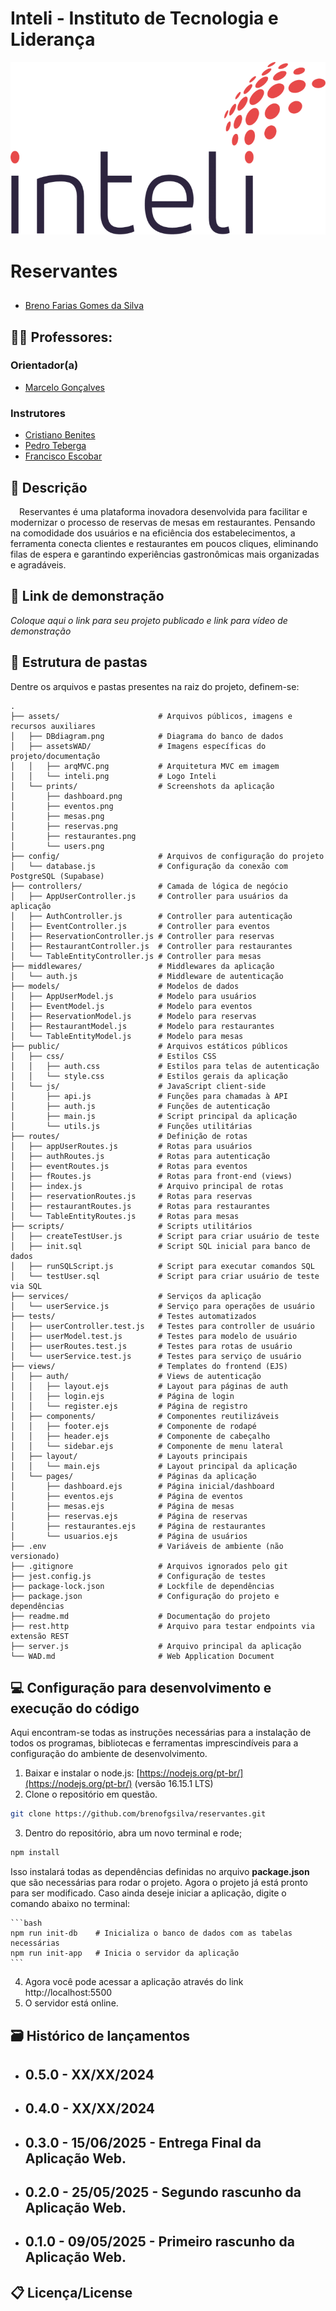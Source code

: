 # Inteli - Instituto de Tecnologia e Liderança

<p align="center">
<a href= "https://www.inteli.edu.br/"><img src="assets/assetsWAD/inteli.png" alt="Inteli - Instituto de Tecnologia e Liderança" border="0"></a>
</p>

# Reservantes

##

- <a href="https://github.com/brenofgsilva">Breno Farias Gomes da Silva</a>

## :teacher: Professores:

### Orientador(a)

- <a href="https://www.linkedin.com/in/marcelo-gon%C3%A7alves-phd-a550652/">Marcelo Gonçalves</a>

### Instrutores

- <a href="https://www.linkedin.com/in/cristiano-benites-ph-d-687647a8/">Cristiano Benites</a>
- <a href="https://www.linkedin.com/in/pedroteberga/">Pedro Teberga</a>
- <a href="https://www.linkedin.com/in/francisco-escobar/">Francisco Escobar</a>

## 📝 Descrição

&emsp;Reservantes é uma plataforma inovadora desenvolvida para facilitar e modernizar o processo de reservas de mesas em restaurantes. Pensando na comodidade dos usuários e na eficiência dos estabelecimentos, a ferramenta conecta clientes e restaurantes em poucos cliques, eliminando filas de espera e garantindo experiências gastronômicas mais organizadas e agradáveis.

## 📝 Link de demonstração

_Coloque aqui o link para seu projeto publicado e link para vídeo de demonstração_

## 📁 Estrutura de pastas

Dentre os arquivos e pastas presentes na raiz do projeto, definem-se:

```
.
├── assets/                      # Arquivos públicos, imagens e recursos auxiliares
│   ├── DBdiagram.png            # Diagrama do banco de dados
│   ├── assetsWAD/               # Imagens específicas do projeto/documentação
│   │   ├── arqMVC.png           # Arquitetura MVC em imagem
│   │   └── inteli.png           # Logo Inteli
│   └── prints/                  # Screenshots da aplicação
│       ├── dashboard.png
│       ├── eventos.png
│       ├── mesas.png
│       ├── reservas.png
│       ├── restaurantes.png
│       └── users.png
├── config/                      # Arquivos de configuração do projeto
│   └── database.js              # Configuração da conexão com PostgreSQL (Supabase)
├── controllers/                 # Camada de lógica de negócio
│   ├── AppUserController.js     # Controller para usuários da aplicação
│   ├── AuthController.js        # Controller para autenticação
│   ├── EventController.js       # Controller para eventos
│   ├── ReservationController.js # Controller para reservas
│   ├── RestaurantController.js  # Controller para restaurantes
│   └── TableEntityController.js # Controller para mesas
├── middlewares/                 # Middlewares da aplicação
│   └── auth.js                  # Middleware de autenticação
├── models/                      # Modelos de dados
│   ├── AppUserModel.js          # Modelo para usuários
│   ├── EventModel.js            # Modelo para eventos
│   ├── ReservationModel.js      # Modelo para reservas
│   ├── RestaurantModel.js       # Modelo para restaurantes
│   └── TableEntityModel.js      # Modelo para mesas
├── public/                      # Arquivos estáticos públicos
│   ├── css/                     # Estilos CSS
│   │   ├── auth.css             # Estilos para telas de autenticação
│   │   └── style.css            # Estilos gerais da aplicação
│   └── js/                      # JavaScript client-side
│       ├── api.js               # Funções para chamadas à API
│       ├── auth.js              # Funções de autenticação
│       ├── main.js              # Script principal da aplicação
│       └── utils.js             # Funções utilitárias
├── routes/                      # Definição de rotas
│   ├── appUserRoutes.js         # Rotas para usuários
│   ├── authRoutes.js            # Rotas para autenticação
│   ├── eventRoutes.js           # Rotas para eventos
│   ├── fRoutes.js               # Rotas para front-end (views)
│   ├── index.js                 # Arquivo principal de rotas
│   ├── reservationRoutes.js     # Rotas para reservas
│   ├── restaurantRoutes.js      # Rotas para restaurantes
│   └── TableEntityRoutes.js     # Rotas para mesas
├── scripts/                     # Scripts utilitários
│   ├── createTestUser.js        # Script para criar usuário de teste
│   ├── init.sql                 # Script SQL inicial para banco de dados
│   ├── runSQLScript.js          # Script para executar comandos SQL
│   └── testUser.sql             # Script para criar usuário de teste via SQL
├── services/                    # Serviços da aplicação
│   └── userService.js           # Serviço para operações de usuário
├── tests/                       # Testes automatizados
│   ├── userController.test.js   # Testes para controller de usuário
│   ├── userModel.test.js        # Testes para modelo de usuário
│   ├── userRoutes.test.js       # Testes para rotas de usuário
│   └── userService.test.js      # Testes para serviço de usuário
├── views/                       # Templates do frontend (EJS)
│   ├── auth/                    # Views de autenticação
│   │   ├── layout.ejs           # Layout para páginas de auth
│   │   ├── login.ejs            # Página de login
│   │   └── register.ejs         # Página de registro
│   ├── components/              # Componentes reutilizáveis
│   │   ├── footer.ejs           # Componente de rodapé
│   │   ├── header.ejs           # Componente de cabeçalho
│   │   └── sidebar.ejs          # Componente de menu lateral
│   ├── layout/                  # Layouts principais
│   │   └── main.ejs             # Layout principal da aplicação
│   └── pages/                   # Páginas da aplicação
│       ├── dashboard.ejs        # Página inicial/dashboard
│       ├── eventos.ejs          # Página de eventos
│       ├── mesas.ejs            # Página de mesas
│       ├── reservas.ejs         # Página de reservas
│       ├── restaurantes.ejs     # Página de restaurantes
│       └── usuarios.ejs         # Página de usuários
├── .env                         # Variáveis de ambiente (não versionado)
├── .gitignore                   # Arquivos ignorados pelo git
├── jest.config.js               # Configuração de testes
├── package-lock.json            # Lockfile de dependências
├── package.json                 # Configuração do projeto e dependências
├── readme.md                    # Documentação do projeto
├── rest.http                    # Arquivo para testar endpoints via extensão REST
├── server.js                    # Arquivo principal da aplicação
└── WAD.md                       # Web Application Document
```

## 💻 Configuração para desenvolvimento e execução do código

Aqui encontram-se todas as instruções necessárias para a instalação de todos os programas, bibliotecas e ferramentas imprescindíveis para a configuração do ambiente de desenvolvimento.

1. Baixar e instalar o node.js: [https://nodejs.org/pt-br/](https://nodejs.org/pt-br/) (versão 16.15.1 LTS)
2. Clone o repositório em questão.

```bash
git clone https://github.com/brenofgsilva/reservantes.git
```

3. Dentro do repositório, abra um novo terminal e rode;

```sh
npm install
```

Isso instalará todas as dependências definidas no arquivo <b>package.json</b> que são necessárias para rodar o projeto. Agora o projeto já está pronto para ser modificado. Caso ainda deseje iniciar a aplicação, digite o comando abaixo no terminal:

    ```bash
    npm run init-db    # Inicializa o banco de dados com as tabelas necessárias
    npm run init-app   # Inicia o servidor da aplicação
    ```

4. Agora você pode acessar a aplicação através do link http://localhost:5500
5. O servidor está online.

## 🗃 Histórico de lançamentos

- ## 0.5.0 - XX/XX/2024
- ## 0.4.0 - XX/XX/2024
- ## 0.3.0 - 15/06/2025 - Entrega Final da Aplicação Web.
- ## 0.2.0 - 25/05/2025 - Segundo rascunho da Aplicação Web.
- ## 0.1.0 - 09/05/2025 - Primeiro rascunho da Aplicação Web.

## 📋 Licença/License

